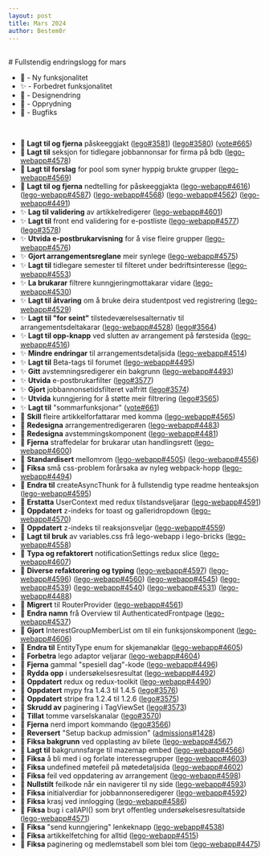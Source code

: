```yaml
---
layout: post
title: Mars 2024
author: Bestem0r
---
```





<br>
# Fullstendig endringslogg for mars

- 🚀 - Ny funksjonalitet
- ✨ - Forbedret funksjonalitet
- 🎨 - Designendring
- 🧹 - Opprydning
- 🐛 - Bugfiks

<br>

- 🚀 **Lagt til og fjerna** påskeeggjakt ([lego#3581](https://github.com/webkom/lego/pull/3581)) ([lego#3580](https://github.com/webkom/lego/pull/3580)) ([vote#665](https://github.com/webkom/vote/pull/665))
- 🚀 **Lagt til** seksjon for tidlegare jobbannonsar for firma på bdb ([lego-webapp#4578](https://github.com/webkom/lego-webapp/pull/4578))
- 🚀 **Lagt til forslag** for pool som syner hyppig brukte grupper ([lego-webapp#4569](https://github.com/webkom/lego-webapp/pull/4569))
- 🚀 **Lagt til og fjerna** nedtelling for påskeeggjakta ([lego-webapp#4616](https://github.com/webkom/lego-webapp/pull/4616)) ([lego-webapp#4587](https://github.com/webkom/lego-webapp/pull/4587)) ([lego-webapp#4568](https://github.com/webkom/lego-webapp/pull/4568)) ([lego-webapp#4562](https://github.com/webkom/lego-webapp/pull/4562)) ([lego-webapp#4491](https://github.com/webkom/lego-webapp/pull/4491))
- ✨ **Lag til validering** av artikkelredigerer ([lego-webapp#4601](https://github.com/webkom/lego-webapp/pull/4601))
- ✨ **Lagt til** front end validering for e-postliste ([lego-webapp#4577](https://github.com/webkom/lego-webapp/pull/4577)) ([lego#3578](https://github.com/webkom/lego/pull/3578))
- ✨ **Utvida e-postbrukarvisning** for å vise fleire grupper ([lego-webapp#4576](https://github.com/webkom/lego-webapp/pull/4576))
- ✨ **Gjort arrangementsreglane** meir synlege ([lego-webapp#4575](https://github.com/webkom/lego-webapp/pull/4575))
- ✨ **Lagt til** tidlegare semester til filteret under bedriftsinteresse ([lego-webapp#4553](https://github.com/webkom/lego-webapp/pull/4553))
- ✨ **La brukarar** filtrere kunngjeringmottakarar vidare ([lego-webapp#4530](https://github.com/webkom/lego-webapp/pull/4530))
- ✨ **Lagt til åtvaring** om å bruke deira studentpost ved registrering ([lego-webapp#4529](https://github.com/webkom/lego-webapp/pull/4529))
- ✨ **Lagt til "for seint"** tilstedeværelsesalternativ til arrangementsdeltakarar ([lego-webapp#4528](https://github.com/webkom/lego-webapp/pull/4528)) ([lego#3564](https://github.com/webkom/lego/pull/3564))
- ✨ **Lagt til opp-knapp** ved slutten av arrangement på førstesida ([lego-webapp#4516](https://github.com/webkom/lego-webapp/pull/4516))
- ✨ **Mindre endringar** til arrangementsdetaljsida ([lego-webapp#4514](https://github.com/webkom/lego-webapp/pull/4514))
- ✨ **Lagt til** Beta-tags til forumet ([lego-webapp#4495](https://github.com/webkom/lego-webapp/pull/4495))
- ✨ **Gitt** avstemningsredigerer ein bakgrunn ([lego-webapp#4493](https://github.com/webkom/lego-webapp/pull/4493))
- ✨ **Utvida** e-postbrukarfilter ([lego#3577](https://github.com/webkom/lego/pull/3577))
- ✨ **Gjort** jobbannonsetidsfilteret valfritt ([lego#3574](https://github.com/webkom/lego/pull/3574))
- ✨ **Utvida** kunngjering for å støtte meir filtrering ([lego#3565](https://github.com/webkom/lego/pull/3565))
- ✨ **Lagt til** "sommarfunksjonar" ([vote#661](https://github.com/webkom/vote/pull/661))
- 🎨 **Skill** fleire artikkelforfattarar med komma ([lego-webapp#4565](https://github.com/webkom/lego-webapp/pull/4565))
- 🎨 **Redesigna** arrangementredigeraren ([lego-webapp#4483](https://github.com/webkom/lego-webapp/pull/4483))
- 🎨 **Redesigna** avstemmingskomponent ([lego-webapp#4481](https://github.com/webkom/lego-webapp/pull/4481))
- 🎨 **Fjerna** straffedelar for brukarar utan handlingsrett ([lego-webapp#4600](https://github.com/webkom/lego-webapp/pull/4600))
- 🎨 **Standardisert** mellomrom ([lego-webapp#4505](https://github.com/webkom/lego-webapp/pull/4505)) ([lego-webapp#4556](https://github.com/webkom/lego-webapp/pull/4556))
- 🎨 **Fiksa** små css-problem forårsaka av nyleg webpack-hopp ([lego-webapp#4494](https://github.com/webkom/lego-webapp/pull/4494))
- 🧹 **Endra til** createAsyncThunk for å fullstendig type readme henteaksjon ([lego-webapp#4595](https://github.com/webkom/lego-webapp/pull/4595))
- 🧹 **Erstatta** UserContext med redux tilstandsveljarar ([lego-webapp#4591](https://github.com/webkom/lego-webapp/pull/4591))
- 🧹 **Oppdatert** z-indeks for toast og galleridropdown ([lego-webapp#4570](https://github.com/webkom/lego-webapp/pull/4570))
- 🧹 **Oppdatert** z-indeks til reaksjonsveljar ([lego-webapp#4559](https://github.com/webkom/lego-webapp/pull/4559))
- 🧹 **Lagt til bruk** av variables.css frå lego-webapp i lego-bricks ([lego-webapp#4558](https://github.com/webkom/lego-webapp/pull/4558))
- 🧹 **Typa og refaktorert** notificationSettings redux slice ([lego-webapp#4607](https://github.com/webkom/lego-webapp/pull/4607))
- 🧹 **Diverse refaktorering og typing** ([lego-webapp#4597](https://github.com/webkom/lego-webapp/pull/4597)) ([lego-webapp#4596](https://github.com/webkom/lego-webapp/pull/4596)) ([lego-webapp#4560](https://github.com/webkom/lego-webapp/pull/4560)) ([lego-webapp#4545](https://github.com/webkom/lego-webapp/pull/4545)) ([lego-webapp#4539](https://github.com/webkom/lego-webapp/pull/4539)) ([lego-webapp#4540](https://github.com/webkom/lego-webapp/pull/4540)) ([lego-webapp#4531](https://github.com/webkom/lego-webapp/pull/4531)) ([lego-webapp#4488](https://github.com/webkom/lego-webapp/pull/4488))
- 🧹 **Migrert** til RouterProvider ([lego-webapp#4561](https://github.com/webkom/lego-webapp/pull/4561))
- 🧹 **Endra namn** frå Overview til AuthenticatedFrontpage ([lego-webapp#4537](https://github.com/webkom/lego-webapp/pull/4537))
- 🧹 **Gjort** InterestGroupMemberList om til ein funksjonskomponent ([lego-webapp#4606](https://github.com/webkom/lego-webapp/pull/4606))
- 🧹 **Endra til** EntityType enum for skjemanøklar ([lego-webapp#4605](https://github.com/webkom/lego-webapp/pull/4605))
- 🧹 **Forbetra** lego adaptor veljarar ([lego-webapp#4604](https://github.com/webkom/lego-webapp/pull/4604))
- 🧹 **Fjerna** gammal "spesiell dag"-kode ([lego-webapp#4496](https://github.com/webkom/lego-webapp/pull/4496))
- 🧹 **Rydda opp** i undersøkelsesresultat ([lego-webapp#4492](https://github.com/webkom/lego-webapp/pull/4492))
- 🧹 **Oppdatert** redux og redux-toolkit ([lego-webapp#4490](https://github.com/webkom/lego-webapp/pull/4490))
- 🧹 **Oppdatert** mypy fra 1.4.3 til 1.4.5 ([lego#3576](https://github.com/webkom/lego/pull/3576))
- 🧹 **Oppdatert** stripe fra 1.2.4 til 1.2.6 ([lego#3575](https://github.com/webkom/lego/pull/3575))
- 🧹 **Skrudd av** paginering i TagViewSet ([lego#3573](https://github.com/webkom/lego/pull/3573))
- 🧹 **Tillat** tomme varselskanalar ([lego#3570](https://github.com/webkom/lego/pull/3570))
- 🧹 **Fjerna** nerd import kommando ([lego#3566](https://github.com/webkom/lego/pull/3566))
- 🧹 **Reversert** "Setup backup admission" ([admissions#1428](https://github.com/webkom/admissions/pull/1428))
- 🐛 **Fiksa bakgrunn** ved opplasting av bilete ([lego-webapp#4567](https://github.com/webkom/lego-webapp/pull/4567))
- 🐛 **Lagt til** bakgrunnsfarge til mazemap embed ([lego-webapp#4566](https://github.com/webkom/lego-webapp/pull/4566))
- 🐛 **Fiksa** å bli med i og forlate interessegrupper ([lego-webapp#4603](https://github.com/webkom/lego-webapp/pull/4603))
- 🐛 **Fiksa** undefined møtefeil på møtedetaljsida ([lego-webapp#4602](https://github.com/webkom/lego-webapp/pull/4602))
- 🐛 **Fiksa** feil ved oppdatering av arrangement ([lego-webapp#4598](https://github.com/webkom/lego-webapp/pull/4598))
- 🐛 **Nullstilt** feilkode når ein navigerer til ny side ([lego-webapp#4593](https://github.com/webkom/lego-webapp/pull/4593))
- 🐛 **Fiksa** initialverdiar for jobbannonseredigerer ([lego-webapp#4592](https://github.com/webkom/lego-webapp/pull/4592))
- 🐛 **Fiksa** krasj ved innlogging ([lego-webapp#4586](https://github.com/webkom/lego-webapp/pull/4586))
- 🐛 **Fiksa** bug i callAPI() som bryt offentleg undersøkelsesresultatside ([lego-webapp#4571](https://github.com/webkom/lego-webapp/pull/4571))
- 🐛 **Fiksa** "send kunngjering" lenkeknapp ([lego-webapp#4538](https://github.com/webkom/lego-webapp/pull/4538))
- 🐛 **Fiksa** artikkelfetching for alltid ([lego-webapp#4515](https://github.com/webkom/lego-webapp/pull/4515))
- 🐛 **Fiksa** paginering og medlemstabell som blei tom ([lego-webapp#4475](https://github.com/webkom/lego-webapp/pull/4475))
